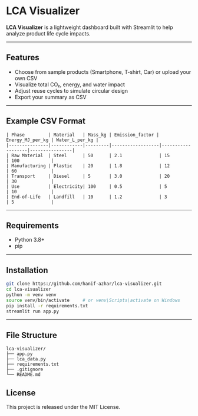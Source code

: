 # LCA Visualizer

**LCA Visualizer** is a lightweight dashboard built with Streamlit to help analyze product life cycle impacts.

---

## Features

- Choose from sample products (Smartphone, T-shirt, Car) or upload your own CSV  
- Visualize total CO₂, energy, and water impact  
- Adjust reuse cycles to simulate circular design  
- Export your summary as CSV  

---

## Example CSV Format

```
| Phase         | Material   | Mass_kg | Emission_factor | Energy_MJ_per_kg | Water_L_per_kg |
|---------------|------------|---------|------------------|-------------------|----------------|
| Raw Material  | Steel      | 50      | 2.1              | 15                | 100            |
| Manufacturing | Plastic    | 20      | 1.8              | 12                | 60             |
| Transport     | Diesel     | 5       | 3.0              | 20                | 30             |
| Use           | Electricity| 100     | 0.5              | 5                 | 10             |
| End-of-Life   | Landfill   | 10      | 1.2              | 3                 | 5              |

```

---

## Requirements

- Python 3.8+
- pip

---

## Installation

```bash
git clone https://github.com/hanif-azhar/lca-visualizer.git
cd lca-visualizer
python -m venv venv
source venv/bin/activate     # or venv\Scripts\activate on Windows
pip install -r requirements.txt
streamlit run app.py
```

---

## File Structure

```
lca-visualizer/
├── app.py
├── lca_data.py
├── requirements.txt
├── .gitignore
└── README.md
```

## License

This project is released under the MIT License.
```
